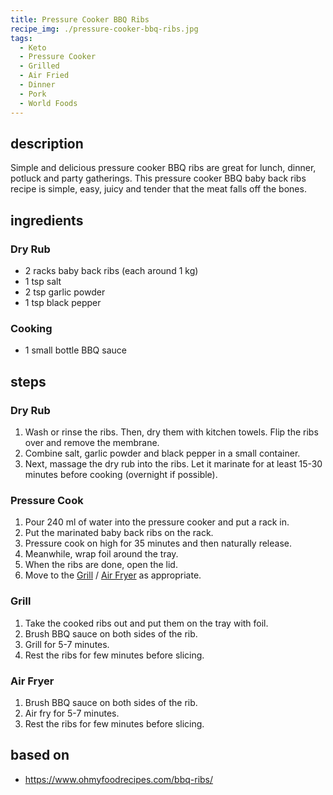 ```yaml
---
title: Pressure Cooker BBQ Ribs
recipe_img: ./pressure-cooker-bbq-ribs.jpg
tags:
  - Keto
  - Pressure Cooker
  - Grilled
  - Air Fried
  - Dinner
  - Pork
  - World Foods
---
```


<!-- markdownlint-disable MD024 -->

## description

Simple and delicious pressure cooker BBQ ribs are great for lunch, dinner, potluck and party gatherings. This pressure cooker BBQ baby back ribs recipe is simple, easy, juicy and tender that the meat falls off the bones.

## ingredients

### Dry Rub

- 2 racks baby back ribs (each around 1 kg)
- 1 tsp salt
- 2 tsp garlic powder
- 1 tsp black pepper

### Cooking

- 1 small bottle BBQ sauce

## steps

### Dry Rub

1. Wash or rinse the ribs. Then, dry them with kitchen towels. Flip the ribs over and remove the membrane.
2. Combine salt, garlic powder and black pepper in a small container.
3. Next, massage the dry rub into the ribs. Let it marinate for at least 15-30 minutes before cooking (overnight if possible).

### Pressure Cook

1. Pour 240 ml of water into the pressure cooker and put a rack in.
2. Put the marinated baby back ribs on the rack.
3. Pressure cook on high for 35 minutes and then naturally release.
4. Meanwhile, wrap foil around the tray.
5. When the ribs are done, open the lid.
6. Move to the [Grill](#grill) / [Air Fryer](#air-fryer) as appropriate.

### Grill

1. Take the cooked ribs out and put them on the tray with foil.
2. Brush BBQ sauce on both sides of the rib.
3. Grill for 5-7 minutes.
4. Rest the ribs for few minutes before slicing.

### Air Fryer

1. Brush BBQ sauce on both sides of the rib.
2. Air fry for 5-7 minutes.
3. Rest the ribs for few minutes before slicing.

## based on

- https://www.ohmyfoodrecipes.com/bbq-ribs/
<!-- markdownlint-enable MD024 -->
